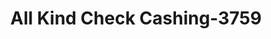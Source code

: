 ---
f_zip-code: 44055
f_state-code: OH
title: All Kind Check Cashing-3759
f_phone: 440-240-1110
f_city-only: Lorain
f_address: 2193 North Ridge Road East Lorain
f_location-unique-id: '3759'
slug: all-kind-check-cashing-3759
updated-on: '2024-05-30T13:46:58.046Z'
created-on: '2024-05-30T13:36:59.803Z'
published-on: '2024-05-30T13:54:32.469Z'
f_city-state: cms/city/lorain-oh.md
f_company: cms/company/all-kind-check-cashing.md
f_state: cms/state/ohio.md
layout: '[payday-loan].html'
tags: payday-loan
---
